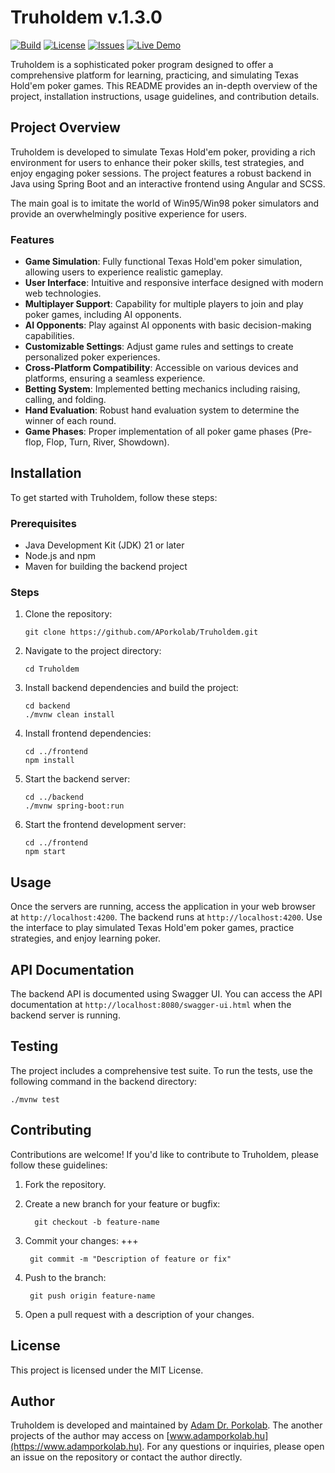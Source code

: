 # Truholdem v.1.3.0

[![Build](https://img.shields.io/github/actions/workflow/status/APorkolab/Truholdem/ci.yml?branch=main)](../../actions)
[![License](https://img.shields.io/badge/license-MIT-informational.svg)](LICENSE)
[![Issues](https://img.shields.io/github/issues/APorkolab/Truholdem.svg)](../../issues)
[![Live Demo](https://img.shields.io/badge/live-truholdem.porkolab.hu-success)](https://truholdem.porkolab.hu/)


Truholdem is a sophisticated poker program designed to offer a comprehensive platform for learning, practicing, and simulating Texas Hold'em poker games. This README provides an in-depth overview of the project, installation instructions, usage guidelines, and contribution details.

## Project Overview

Truholdem is developed to simulate Texas Hold'em poker, providing a rich environment for users to enhance their poker skills, test strategies, and enjoy engaging poker sessions. The project features a robust backend in Java using Spring Boot and an interactive frontend using Angular and SCSS.

The main goal is to imitate the world of Win95/Win98 poker simulators and provide an overwhelmingly positive experience for users.

### Features

- **Game Simulation**: Fully functional Texas Hold'em poker simulation, allowing users to experience realistic gameplay.
- **User Interface**: Intuitive and responsive interface designed with modern web technologies.
- **Multiplayer Support**: Capability for multiple players to join and play poker games, including AI opponents.
- **AI Opponents**: Play against AI opponents with basic decision-making capabilities.
- **Customizable Settings**: Adjust game rules and settings to create personalized poker experiences.
- **Cross-Platform Compatibility**: Accessible on various devices and platforms, ensuring a seamless experience.
- **Betting System**: Implemented betting mechanics including raising, calling, and folding.
- **Hand Evaluation**: Robust hand evaluation system to determine the winner of each round.
- **Game Phases**: Proper implementation of all poker game phases (Pre-flop, Flop, Turn, River, Showdown).

## Installation

To get started with Truholdem, follow these steps:

### Prerequisites

- Java Development Kit (JDK) 21 or later
- Node.js and npm
- Maven for building the backend project

### Steps

1. Clone the repository:
   ```
   git clone https://github.com/APorkolab/Truholdem.git
   ```

2. Navigate to the project directory:
   ```
   cd Truholdem
   ```

3. Install backend dependencies and build the project:
   ```
   cd backend
   ./mvnw clean install
   ```

4. Install frontend dependencies:
   ```
   cd ../frontend
   npm install
   ```

5. Start the backend server:
   ```
   cd ../backend
   ./mvnw spring-boot:run
   ```

6. Start the frontend development server:
   ```
   cd ../frontend
   npm start
   ```

## Usage

Once the servers are running, access the application in your web browser at `http://localhost:4200`. The backend runs at `http://localhost:4200`. Use the interface to play simulated Texas Hold'em poker games, practice strategies, and enjoy learning poker.

## API Documentation

The backend API is documented using Swagger UI. You can access the API documentation at `http://localhost:8080/swagger-ui.html` when the backend server is running.

## Testing

The project includes a comprehensive test suite. To run the tests, use the following command in the backend directory:

```
./mvnw test
```

## Contributing

Contributions are welcome! If you'd like to contribute to Truholdem, please follow these guidelines:

1. Fork the repository.
    
2. Create a new branch for your feature or bugfix: 

	     git checkout -b feature-name
    
3. Commit your changes: +++ 

		git commit -m "Description of feature or fix"
    
4. Push to the branch:

		git push origin feature-name
    
5. Open a pull request with a description of your changes.
    

## License

This project is licensed under the MIT License.

## Author

Truholdem is developed and maintained by [Adam Dr. Porkolab](https://github.com/APorkolab). The another projects of the author may access on [www.adamporkolab.hu](https://www.adamporkolab.hu). For any questions or inquiries, please open an issue on the repository or contact the author directly.
